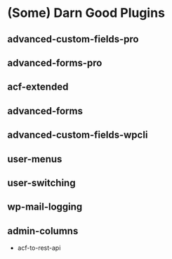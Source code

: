 # (Some) Darn Good Plugins

## advanced-custom-fields-pro
## advanced-forms-pro
## acf-extended
## advanced-forms
## advanced-custom-fields-wpcli
## user-menus
## user-switching
## wp-mail-logging
## admin-columns


- acf-to-rest-api